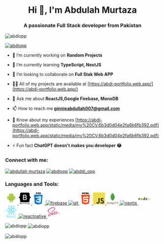 <h1 align="center">Hi 👋, I'm Abdulah Murtaza</h1>
<h3 align="center">A passionate Full Stack developer from Pakistan</h3>

<p align="left"> <img src="https://komarev.com/ghpvc/?username=abdiopp&label=Profile%20views&color=0e75b6&style=flat" alt="abdiopp" /> </p>

<p align="left"> <a href="https://github.com/ryo-ma/github-profile-trophy"><img src="https://github-profile-trophy.vercel.app/?username=abdiopp" alt="abdiopp" /></a> </p>

- 🔭 I’m currently working on **Random Projects**

- 🌱 I’m currently learning **TypeScript, NextJS**

- 👯 I’m looking to collaborate on **Full Stak Web APP**

- 👨‍💻 All of my projects are available at [https://abdi-portfolio.web.app/](https://abdi-portfolio.web.app/)

- 💬 Ask me about **ReactJS,Google Firebase, MonoDB**

- 📫 How to reach me **ginnieabdullah007@gmail.com**

- 📄 Know about my experiences [https://abdi-portfolio.web.app/static/media/my%20CV.6b3d0d04e2fa6b6fb392.pdf](https://abdi-portfolio.web.app/static/media/my%20CV.6b3d0d04e2fa6b6fb392.pdf)

- ⚡ Fun fact **ChatGPT doesn't makes you developer 😂**

<h3 align="left">Connect with me:</h3>
<p align="left">
<a href="https://www.linkedin.com/in/abdullah-murtaza-7bb409177/" target="blank"><img align="center" src="https://raw.githubusercontent.com/rahuldkjain/github-profile-readme-generator/master/src/images/icons/Social/linked-in-alt.svg" alt="abdullah murtaza" height="30" width="40" /></a>
<a href="https://fb.com/abdiopp" target="blank"><img align="center" src="https://raw.githubusercontent.com/rahuldkjain/github-profile-readme-generator/master/src/images/icons/Social/facebook.svg" alt="abdiopp" height="30" width="40" /></a>
<a href="https://instagram.com/abddi_opp" target="blank"><img align="center" src="https://raw.githubusercontent.com/rahuldkjain/github-profile-readme-generator/master/src/images/icons/Social/instagram.svg" alt="abddi_opp" height="30" width="40" /></a>
</p>

<h3 align="left">Languages and Tools:</h3>
<p align="left"> <a href="https://developer.android.com" target="_blank" rel="noreferrer"> <img src="https://raw.githubusercontent.com/devicons/devicon/master/icons/android/android-original-wordmark.svg" alt="android" width="40" height="40"/> </a> <a href="https://getbootstrap.com" target="_blank" rel="noreferrer"> <img src="https://raw.githubusercontent.com/devicons/devicon/master/icons/bootstrap/bootstrap-plain-wordmark.svg" alt="bootstrap" width="40" height="40"/> </a> <a href="https://www.w3schools.com/css/" target="_blank" rel="noreferrer"> <img src="https://raw.githubusercontent.com/devicons/devicon/master/icons/css3/css3-original-wordmark.svg" alt="css3" width="40" height="40"/> </a> <a href="https://firebase.google.com/" target="_blank" rel="noreferrer"> <img src="https://www.vectorlogo.zone/logos/firebase/firebase-icon.svg" alt="firebase" width="40" height="40"/> </a> <a href="https://git-scm.com/" target="_blank" rel="noreferrer"> <img src="https://www.vectorlogo.zone/logos/git-scm/git-scm-icon.svg" alt="git" width="40" height="40"/> </a> <a href="https://www.w3.org/html/" target="_blank" rel="noreferrer"> <img src="https://raw.githubusercontent.com/devicons/devicon/master/icons/html5/html5-original-wordmark.svg" alt="html5" width="40" height="40"/> </a> <a href="https://developer.mozilla.org/en-US/docs/Web/JavaScript" target="_blank" rel="noreferrer"> <img src="https://raw.githubusercontent.com/devicons/devicon/master/icons/javascript/javascript-original.svg" alt="javascript" width="40" height="40"/> </a> <a href="https://www.mongodb.com/" target="_blank" rel="noreferrer"> <img src="https://raw.githubusercontent.com/devicons/devicon/master/icons/mongodb/mongodb-original-wordmark.svg" alt="mongodb" width="40" height="40"/> </a> <a href="https://nextjs.org/" target="_blank" rel="noreferrer"> <img src="https://cdn.worldvectorlogo.com/logos/nextjs-2.svg" alt="nextjs" width="40" height="40"/> </a> <a href="https://nodejs.org" target="_blank" rel="noreferrer"> <img src="https://raw.githubusercontent.com/devicons/devicon/master/icons/nodejs/nodejs-original-wordmark.svg" alt="nodejs" width="40" height="40"/> </a> <a href="https://reactjs.org/" target="_blank" rel="noreferrer"> <img src="https://raw.githubusercontent.com/devicons/devicon/master/icons/react/react-original-wordmark.svg" alt="react" width="40" height="40"/> </a> <a href="https://reactnative.dev/" target="_blank" rel="noreferrer"> <img src="https://reactnative.dev/img/header_logo.svg" alt="reactnative" width="40" height="40"/> </a> <a href="https://sass-lang.com" target="_blank" rel="noreferrer"> <img src="https://raw.githubusercontent.com/devicons/devicon/master/icons/sass/sass-original.svg" alt="sass" width="40" height="40"/> </a> </p>

<p><img align="left" src="https://github-readme-stats.vercel.app/api/top-langs?username=abdiopp&show_icons=true&locale=en&layout=compact" alt="abdiopp" /></p>

<p>&nbsp;<img align="center" src="https://github-readme-stats.vercel.app/api?username=abdiopp&show_icons=true&locale=en" alt="abdiopp" /></p>

<p><img align="center" src="https://github-readme-streak-stats.herokuapp.com/?user=abdiopp&" alt="abdiopp" /></p>
